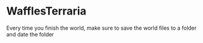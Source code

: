 # WafflesTerraria
Every time you finish the world, make sure to save the world files to a folder and date the folder
